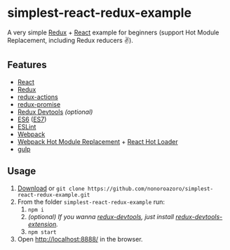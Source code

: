 # simplest-react-redux-example

A very simple [Redux](https://github.com/rackt/redux) + [React](https://facebook.github.io/react/) example for beginners (support Hot Module Replacement, including Redux reducers :v:).


## Features

- [React](https://facebook.github.io/react/)
- [Redux](https://github.com/rackt/redux)
- [redux-actions](https://github.com/acdlite/redux-actions)
- [redux-promise](https://github.com/acdlite/redux-promise)
- [Redux Devtools](https://github.com/gaearon/redux-devtools) *(optional)*
- [ES6](https://babeljs.io/docs/learn-es2015/) ([ES7](http://babeljs.io/docs/plugins/preset-stage-1/))
- [ESLint](http://eslint.org/)
- [Webpack](https://webpack.github.io/)
- [Webpack Hot Module Replacement](https://webpack.github.io/docs/hot-module-replacement.html) + [React Hot Loader](https://gaearon.github.io/react-hot-loader/)
- [gulp](http://gulpjs.com/)


## Usage

1. [Download](https://github.com/nonoroazoro/simplest-react-redux-example/archive/master.zip) or `git clone https://github.com/nonoroazoro/simplest-react-redux-example.git`
1. From the folder `simplest-react-redux-example` run:
      1. `npm i`
      1. *(optional) If you wanna [redux-devtools](https://github.com/gaearon/redux-devtools), just install [redux-devtools-extension](https://github.com/zalmoxisus/redux-devtools-extension).*
      1. `npm start`
1. Open [http://localhost:8888/](http://localhost:8888/) in the browser.
